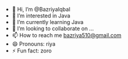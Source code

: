 - 👋 Hi, I’m @BazriyaIqbal
- 👀 I’m interested in Java
- 🌱 I’m currently learning Java
- 💞️ I’m looking to collaborate on ...
- 📫 How to reach me bazriya510@gmail.com
- 😄 Pronouns: riya
- ⚡ Fun fact: zoro

<!---
BazriyaIqbal/BazriyaIqbal is a ✨ special ✨ repository because its `README.md` (this file) appears on your GitHub profile.
You can click the Preview link to take a look at your changes.
--->
